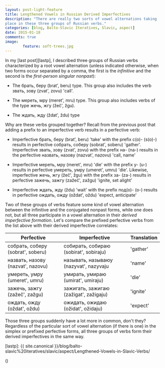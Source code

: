 ```yaml
---
layout: post-light-feature
title: Lengthened Vowels in Russian Derived Imperfectives
description: "There are really two sorts of vowel alternations taking
place in these three groups of Russian verbs."
categories: [blog, Balto-Slavic Iteratives, Slavic, aspect] 
date: 2015-01-18
comments: true
image: 
        feature: soft-trees.jpg
---
```


In my [last post][lastp], I described three groups of Russian verbs characterized by a root vowel alternation (unless indicated otherwise, when two forms occur separated by a comma, the first is the *infinitive* and the second is the *first-person singular nonpast*):

* The <span class="russ">брать, беру</span> (<span class="trans">brat', beru</span>) type. This group also includes the verb <span class="russ">звать, зову</span> (<span class="trans">zvat', zovu</span>) 'call'.

* The <span class="russ">мереть, мру</span> (<span class="trans">meret', mru</span>) type. This group also includes verbs of the type <span class="russ">жечь, жгу</span> (<span class="trans">žeč', žgu</span>).

* The <span class="russ">ждать, жду</span> (<span class="trans">ždat', ždu</span>) type

Why are these verbs grouped together? Recall from the previous post that adding a prefix to an imperfective verb results in a perfective verb:

* Imperfective <span class="russ">брать, беру</span> (<span class="trans">brat', beru</span>) 'take' with the prefix <span class="russ">с(о)-</span> (<span class="trans">s(o)-</span>) results in perfective <span class="russ">собрать, соберу</span> (<span class="trans">sobrat', soberu</span>) 'gather'. Imperfective <span class="russ">звать, зову</span> (<span class="trans">zvat', zovu</span>) with the prefix <span class="russ">на-</span> (<span class="trans">na-</span>) results in the perfective <span class="russ">назвать, назову</span> (<span class="trans">nazvat', nazovu</span>) 'call, name'

* Imperfective <span class="russ">мереть, мру</span> (<span class="trans">meret', mru</span>) 'die' with the prefix <span class="russ">у-</span> (<span class="trans">u-</span>) results in perfective <span class="russ">умереть, умру</span> (<span class="trans">umeret', umru</span>) 'die'. Likewise, imperfective <span class="russ">жечь, жгу</span> (<span class="trans">žeč', žgu</span>) with the prefix <span class="russ">за-</span> (<span class="trans">za-</span>) results in perfective <span class="russ">зажечь, зажгу</span> (<span class="trans">zažeč', zažgu</span>) 'ignite, set alight'

* Imperfective <span class="russ">ждать, жду</span> (<span class="trans">ždu</span>) 'wait' with the prefix <span class="russ">под(о)-</span> (<span class="trans">о-</span>) results in perfective <span class="russ">ождать, ожду</span> (<span class="trans">oždat', oždu</span>) 'expect, anticipate'

Two of these groups of verbs feature some kind of vowel alternation between the infinitive and the conjugated nonpast forms, while one does not, but all three participate in a vowel alternation in their *derived imperfective formation*. Let's compare the prefixed perfective verbs from the list above with their derived imperfective correlates:

| Perfective  | Imperfective   | Translation   |
|-------------|----------------|---------------|
| <span class="russ">собрать, соберу</span> (<span class="trans">sobrat', soberu</span>) | <span class="russ">собирать, собираю</span> (<span class="trans">sobirat', sobiraju</span>) | 'gather' |
| <span class="russ">назвать, назову</span> (<span class="trans">nazvat', nazovu</span>) | <span class="russ">называть, называюу</span> (<span class="trans">nazyvat', nazyvaju</span> | 'name' |
| <span class="russ">умереть, умру</span> (<span class="trans">umeret', umru</span>) | <span class="russ">умирать, умираю</span> (<span class="trans">umirat', umiraju</span>) | 'die' |
| <span class="russ">зажечь, зажгу</span> (<span class="trans">zažeč', zažgu</span>) | <span class="russ">зажигать, зажигаю</span> (<span class="trans">zažigat', zažigaju</span>) | 'ignite' |
| <span class="russ">ождать, ожду</span> (<span class="trans">oždat', oždu</span>) | <span class="russ">ожидать, ожидаю</span> (<span class="trans">ožidat', ožidaju</span>) | 'expect' |

Those three groups suddenly have a lot more in common, don't they? Regardless of the particular sort of vowel alternation (if there is one) in the simplex or prefixed perfective forms, all three groups of verbs form their derived imperfectives in the same way.

[lastp]: {{ site.canonical }}/blog/balto-slavic%20iteratives/slavic/aspect/Lengthened-Vowels-in-Slavic-Verbs/

<span class="russ"></span> (<span class="trans"></span>)
